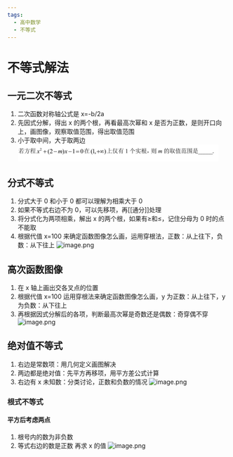 ```yaml
---
tags:
  - 高中数学
  - 不等式
---
```

# 不等式解法
## 一元二次不等式
1. 二次函数对称轴公式是 x=-b/2a
2. 先因式分解，得出 x 的两个根，再看最高次幂和 x 是否为正数，是则开口向上，画图像，观察取值范围，得出取值范围
3. 小于取中间，大于取两边
![alt text](image-1.png)
## 分式不等式
1. 分式大于 0 和小于 0 都可以理解为相乘大于 0
2. 如果不等式右边不为 0，可以先移项，再[[通分]]处理
3. 将分式化为两项相乘，解出 x 的两个根，如果有≥和≤，记住分母为 0 时的点不能取
4. 根据代值 x=100 来确定函数图像怎么画，运用穿根法，正数：从上往下，负数：从下往上
![image.png](https://s1.vika.cn/space/2024/05/04/7b4063f9b40d497d9acc2d8faeda7109)
## 高次函数图像
1. 在 x 轴上画出交各叉点的位置
2. 根据代值 x=100 运用穿根法来确定函数图像怎么画，y 为正数：从上往下，y 为负数：从下往上
3. 再根据因式分解后的各项，判断最高次幂是奇数还是偶数：奇穿偶不穿
![image.png](https://s1.vika.cn/space/2024/05/04/f840872a825e4a4ba284184f3786a13a)
## 绝对值不等式
1. 右边是常数项：用几何定义画图解决
2. 两边都是绝对值：先平方再移项，用平方差公式计算
3. 右边有 x 未知数：分类讨论，正数和负数的情况
![image.png](https://s1.vika.cn/space/2024/05/04/4cd2032c6ce3425187ce67c71b495902)
### 根式不等式
#### 平方后考虑两点
1. 根号内的数为非负数
2. 等式右边的数是正数
再求 x 的值
![image.png](https://s1.vika.cn/space/2024/05/04/2d5de9b802be4ba190b930d976964dc9)

